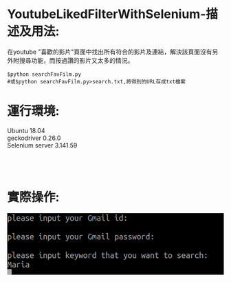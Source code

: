 # YoutubeLikedFilterWithSelenium-描述及用法:
在youtube "喜歡的影片"頁面中找出所有符合的影片及連結，解決該頁面沒有另外附搜尋功能，而按過讚的影片又太多的情況。

    $python searchFavFilm.py
    #或$python searchFavFilm.py>search.txt,將得到的URL存成txt檔案
    
# 運行環境:

Ubuntu 18.04<br />
geckodriver 0.26.0<br />
Selenium server 3.141.59<br />
<br /><br /><br />


# 實際操作:
![](https://github.com/k-eeer/YoutubeLikedFilterWithSelenium/blob/master/searchProcess.png)
